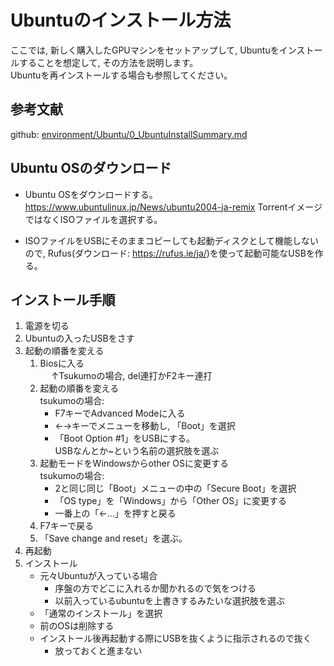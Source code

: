 # Ubuntuのインストール方法
ここでは, 新しく購入したGPUマシンをセットアップして, Ubuntuをインストールすることを想定して, その方法を説明します。  
Ubuntuを再インストールする場合も参照してください。

## 参考文献
github: [environment/Ubuntu/0_UbuntuInstallSummary.md](https://github.com/mizuno-group00/environment/blob/master/Ubuntu/0_UbuntuInstallSummary.md)

## Ubuntu OSのダウンロード
- Ubuntu OSをダウンロードする。
https://www.ubuntulinux.jp/News/ubuntu2004-ja-remix
TorrentイメージではなくISOファイルを選択する。

- ISOファイルをUSBにそのままコピーしても起動ディスクとして機能しないので, Rufus(ダウンロード: https://rufus.ie/ja/)を使って起動可能なUSBを作る。


## インストール手順
1. 電源を切る
1. Ubuntuの入ったUSBをさす
1. 起動の順番を変える  
	1. Biosに入る  
　		↑Tsukumoの場合, del連打かF2キー連打  
	1. 起動の順番を変える  
        tsukumoの場合:  
        - F7キーでAdvanced Modeに入る  
        - ←→キーでメニューを移動し, 「Boot」を選択  
        - 「Boot Option #1」をUSBにする。  
            USBなんとか~という名前の選択肢を選ぶ
	1. 起動モードをWindowsからother OSに変更する  
        tsukumoの場合:
        - 2と同じ同じ「Boot」メニューの中の「Secure Boot」を選択  
		- 「OS type」を「Windows」から「Other OS」に変更する
        - 一番上の「←…」を押すと戻る
	1. F7キーで戻る  
	1. 「Save change and reset」を選ぶ。
1. 再起動
1. インストール  
	- 元々Ubuntuが入っている場合
		- 序盤の方でどこに入れるか聞かれるので気をつける
		- 以前入っているubuntuを上書きするみたいな選択肢を選ぶ
	- 「通常のインストール」を選択  
    - 前のOSは削除する  
	- インストール後再起動する際にUSBを抜くように指示されるので抜く
		- 放っておくと進まない